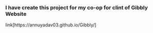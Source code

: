 <h3> I have create this project for my co-op for clint of Gibbly Website</h3>
link[https://annuyadav03.github.io/Gibbly/]
